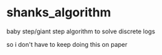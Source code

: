 # shanks_algorithm

baby step/giant step algorithm to solve discrete logs

so i don't have to keep doing this on paper
